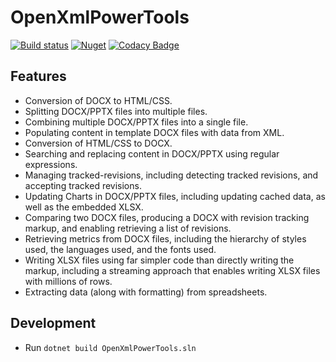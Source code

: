 ﻿# OpenXmlPowerTools

[![Build status](https://ci.appveyor.com/api/projects/status/yvbafg309sfb9syr/branch/main?svg=true)](https://ci.appveyor.com/project/stesee/openxmlpowertools/branch/main)
[![Nuget](https://img.shields.io/nuget/v/OpenXmlPowerToolsStandard.svg)](https://www.nuget.org/packages/OpenXmlPowerToolsStandard/) [![Codacy Badge](https://app.codacy.com/project/badge/Grade/91883269775a4333aa78d8a911dfbaf5)](https://www.codacy.com/gh/Codeuctivity/OpenXmlPowerTools/dashboard?utm_source=github.com&amp;utm_medium=referral&amp;utm_content=Codeuctivity/OpenXmlPowerTools&amp;utm_campaign=Badge_Grade)

## Features

- Conversion of DOCX to HTML/CSS.
- Splitting DOCX/PPTX files into multiple files.
- Combining multiple DOCX/PPTX files into a single file.
- Populating content in template DOCX files with data from XML.
- Conversion of HTML/CSS to DOCX.
- Searching and replacing content in DOCX/PPTX using regular expressions.
- Managing tracked-revisions, including detecting tracked revisions, and accepting tracked revisions.
- Updating Charts in DOCX/PPTX files, including updating cached data, as well as the embedded XLSX.
- Comparing two DOCX files, producing a DOCX with revision tracking markup, and enabling retrieving a list of revisions.
- Retrieving metrics from DOCX files, including the hierarchy of styles used, the languages used, and the fonts used.
- Writing XLSX files using far simpler code than directly writing the markup, including a streaming approach that
  enables writing XLSX files with millions of rows.
- Extracting data (along with formatting) from spreadsheets.

## Development

- Run `dotnet build OpenXmlPowerTools.sln`
